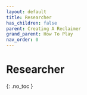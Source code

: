 ```yaml
---
layout: default
title: Researcher
has_children: false
parent: Creating A Reclaimer
grand_parent: How To Play
nav_order: 0
---
```

# Researcher
{: .no_toc }